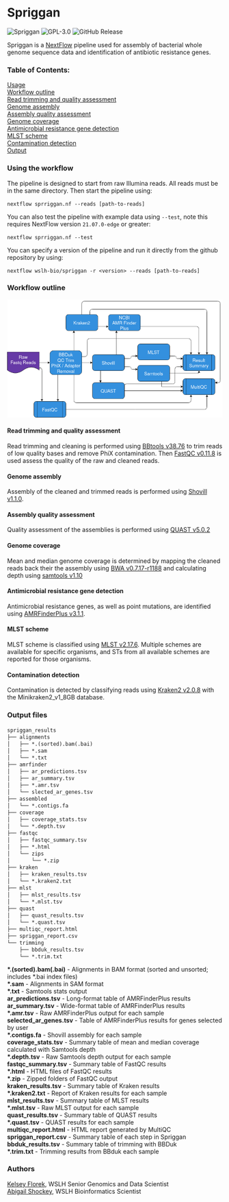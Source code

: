 # Spriggan
![Spriggan](https://github.com/wslh-bio/spriggan/actions/workflows/spriggan_build.yml/badge.svg)
![GPL-3.0](https://img.shields.io/github/license/wslh-bio/spriggan)
![GitHub Release](https://img.shields.io/github/release/wslh-bio/spriggan)

Spriggan is a [NextFlow](https://www.nextflow.io/) pipeline used for assembly of bacterial whole genome sequence data and identification of antibiotic resistance genes.

### Table of Contents:
[Usage](#using-the-pipeline)  
[Workflow outline](#workflow-outline)  
[Read trimming and quality assessment](#read-trimming-and-quality-assessment)  
[Genome assembly](#genome-assembly)  
[Assembly quality assessment](#assembly-quality-assessment)  
[Genome coverage](#genome-coverage)  
[Antimicrobial resistance gene detection](#antimicrobial-resistance-gene-detection)  
[MLST scheme](#mlst-scheme)  
[Contamination detection](#contamination-detection)                                                                                                                                   
[Output](#output-files)  

### Using the workflow
The pipeline is designed to start from raw Illumina reads. All reads must be in the same directory. Then start the pipeline using:
```
nextflow sprriggan.nf --reads [path-to-reads]
```

You can also test the pipeline with example data using `--test`, note this requires NextFlow version `21.07.0-edge` or greater:
```
nextflow sprriggan.nf --test
```

You can specify a version of the pipeline and run it directly from the github repository by using:
```
nextflow wslh-bio/spriggan -r <version> --reads [path-to-reads]
```

### Workflow outline

<img src ='/assets/Spriggan.png'>

#### Read trimming and quality assessment
Read trimming and cleaning is performed using [BBtools v38.76](https://jgi.doe.gov/data-and-tools/bbtools/) to trim reads of low quality bases and remove PhiX contamination. Then [FastQC v0.11.8](https://www.bioinformatics.babraham.ac.uk/projects/fastqc/) is used assess the quality of the raw and cleaned reads.

#### Genome assembly
Assembly of the cleaned and trimmed reads is performed using [Shovill v1.1.0](https://github.com/tseemann/shovill).

#### Assembly quality assessment
Quality assessment of the assemblies is performed using [QUAST v5.0.2](http://bioinf.spbau.ru/quast)

#### Genome coverage
Mean and median genome coverage is determined by mapping the cleaned reads back their the assembly using [BWA v0.7.17-r1188](http://bio-bwa.sourceforge.net/) and calculating depth using [samtools v1.10](http://www.htslib.org/)

#### Antimicrobial resistance gene detection
Antimicrobial resistance genes, as well as point mutations, are identified using [AMRFinderPlus v3.1.1](https://github.com/ncbi/amr).

#### MLST scheme
MLST scheme is classified using [MLST v2.17.6](https://github.com/tseemann/mlst). Multiple schemes are available for specific organisms, and STs from all available schemes are reported for those organisms.

#### Contamination detection
Contamination is detected by classifying reads using [Kraken2 v2.0.8](https://ccb.jhu.edu/software/kraken2/) with the Minikraken2_v1_8GB database.

### Output files

```
spriggan_results
├── alignments
│   ├── *.(sorted).bam(.bai)
│   ├── *.sam
│   └── *.txt
├── amrfinder
│   ├── ar_predictions.tsv
│   ├── ar_summary.tsv
│   ├── *.amr.tsv
│   └── slected_ar_genes.tsv
├── assembled
│   └── *.contigs.fa
├── coverage
│   ├── coverage_stats.tsv
│   └── *.depth.tsv
├── fastqc
│   ├── fastqc_summary.tsv
│   ├── *.html
│   └── zips
│       └── *.zip
├── kraken
│   ├── kraken_results.tsv
│   └── *.kraken2.txt
├── mlst
│   ├── mlst_results.tsv
│   └── *.mlst.tsv
├── quast
│   ├── quast_results.tsv
│   └── *.quast.tsv
├── multiqc_report.html
├── spriggan_report.csv
└── trimming
    ├── bbduk_results.tsv
    └── *.trim.txt
```

**\*.(sorted).bam(.bai)** - Alignments in BAM format (sorted and unsorted; includes \*.bai index files)  
**\*.sam** - Alignments in SAM format  
**\*.txt** - Samtools stats output  
**ar_predictions.tsv** - Long-format table of AMRFinderPlus results  
**ar_summary.tsv** - Wide-format table of AMRFinderPlus results  
**\*.amr.tsv** - Raw AMRFinderPlus output for each sample  
**selected_ar_genes.tsv** - Table of AMRFinderPlus results for genes selected by user  
**\*.contigs.fa** - Shovill assembly for each sample  
**coverage_stats.tsv** - Summary table of mean and median coverage calculated with Samtools depth  
**\*.depth.tsv** - Raw Samtools depth output for each sample  
**fastqc_summary.tsv** - Summary table of FastQC results  
**\*.html** - HTML files of FastQC results  
**\*.zip** - Zipped folders of FastQC output    
**kraken_results.tsv** - Summary table of Kraken results  
**\*.kraken2.txt** - Report of Kraken results for each sample  
**mlst_results.tsv** - Summary table of MLST results  
**\*.mlst.tsv** - Raw MLST output for each sample  
**quast_results.tsv** - Summary table of QUAST results  
**\*.quast.tsv** - QUAST results for each sample  
**multiqc_report.html** - HTML report generated by MultiQC  
**spriggan_report.csv** - Summary table of each step in Spriggan  
**bbduk_results.tsv** - Summary table of trimming with BBDuk  
**\*.trim.txt** - Trimming results from BBduk each sample

### Authors
[Kelsey Florek](https://github.com/k-florek), WSLH Senior Genomics and Data Scientist  
[Abigail Shockey](https://github.com/AbigailShockey), WSLH Bioinformatics Scientist
